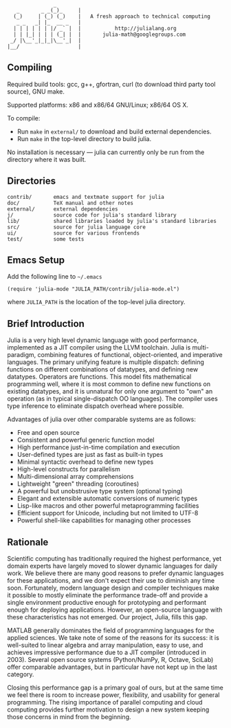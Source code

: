                    _
       _       _ _(_)_     |
      (_)     | (_) (_)    |   A fresh approach to technical computing
       _ _   _| |_  __ _   |
      | | | | | | |/ _` |  |           http://julialang.org
      | | |_| | | | (_| |  |       julia-math@googlegroups.com
     _/ |\__'_|_|_|\__'_|  |
    |__/                   |

Compiling
---------

Required build tools: gcc, g++, gfortran, curl (to download third party tool source), GNU make.

Supported platforms: x86 and x86/64 GNU/Linux; x86/64 OS X.

To compile:

- Run `make` in `external/` to download and build external dependencies.
- Run `make` in the top-level directory to build julia.

No installation is necessary — julia can currently only be run from the directory where it was built.


Directories
-----------

    contrib/       emacs and textmate support for julia
    doc/           TeX manual and other notes
    external/      external dependencies
    j/             source code for julia's standard library
    lib/           shared libraries loaded by julia's standard libraries
    src/           source for julia language core
    ui/            source for various frontends
    test/          some tests


Emacs Setup
-----------

Add the following line to `~/.emacs`

    (require 'julia-mode "JULIA_PATH/contrib/julia-mode.el")

where `JULIA_PATH` is the location of the top-level julia directory.


Brief Introduction
------------------

Julia is a very high level dynamic language with good performance, implemented as a JIT compiler using the LLVM toolchain. Julia is multi-paradigm, combining features of functional, object-oriented, and imperative languages. The primary unifying feature is multiple dispatch: defining functions on different combinations of datatypes, and defining new datatypes. Operators are functions. This model fits mathematical programming well, where it is most common to define new functions on existing datatypes, and it is unnatural for only one argument to "own" an operation (as in typical single-dispatch OO languages). The compiler uses type inference to eliminate dispatch overhead where possible.

Advantages of julia over other comparable systems are as follows:

- Free and open source
- Consistent and powerful generic function model
- High performance just-in-time compilation and execution
- User-defined types are just as fast as built-in types
- Minimal syntactic overhead to define new types
- High-level constructs for parallelism
- Multi-dimensional array comprehensions
- Lightweight "green" threading (coroutines)
- A powerful but unobstrusive type system (optional typing)
- Elegant and extensible automatic conversions of numeric types
- Lisp-like macros and other powerful metaprogramming facilities
- Efficient support for Unicode, including but not limited to UTF-8
- Powerful shell-like capabilities for managing other processes


Rationale
---------

Scientific computing has traditionally required the highest performance, yet domain experts have largely moved to slower dynamic languages for daily work. We believe there are many good reasons to prefer dynamic languages for these applications, and we don't expect their use to diminish any time soon. Fortunately, modern language design and compiler techniques make it possible to mostly eliminate the performance trade-off and provide a single environment productive enough for prototyping and performant enough for deploying applications. However, an open-source language with these characteristics has not emerged. Our project, Julia, fills this gap.

MATLAB generally dominates the field of programming languages for the applied sciences. We take note of some of the reasons for its success: it is well-suited to linear algebra and array manipulation, easy to use, and achieves impressive performance due to a JIT compiler (introduced in 2003). Several open source systems (Python/NumPy, R, Octave, SciLab) offer comparable advantages, but in particular have not kept up in the last category.

Closing this performance gap is a primary goal of ours, but at the same time we feel there is room to increase power, flexibility, and usability for general programming. The rising importance of parallel computing and cloud computing provides further motivation to design a new system keeping those concerns in mind from the beginning.
